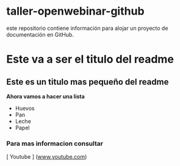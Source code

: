 # taller-openwebinar-github
este repositorio contiene información para alojar un proyecto de documentación en GitHub.
# Este va a ser el titulo del readme

## Este es un titulo mas pequeño del readme 

**Ahora vamos a hacer una lista**

* Huevos
* Pan
* Leche 
* Papel

### Para mas informacion consultar 

[ Youtube ] (www.youtube.com)
